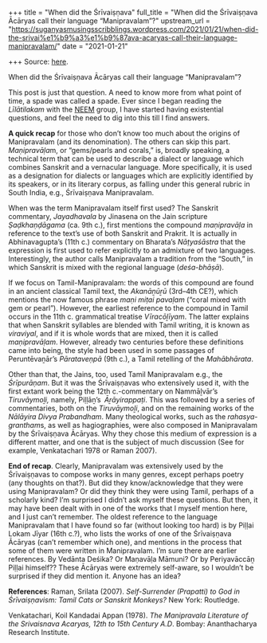 +++
title = "When did the Śrīvaiṣṇava"
full_title = "When did the Śrīvaiṣṇava Ācāryas call their language “Manipravalam”?"
upstream_url = "https://suganyasmusingsscribblings.wordpress.com/2021/01/21/when-did-the-srivai%e1%b9%a3%e1%b9%87ava-acaryas-call-their-language-manipravalam/"
date = "2021-01-21"

+++
Source: [here](https://suganyasmusingsscribblings.wordpress.com/2021/01/21/when-did-the-srivai%e1%b9%a3%e1%b9%87ava-acaryas-call-their-language-manipravalam/).

When did the Śrīvaiṣṇava Ācāryas call their language “Manipravalam”?

This post is just that question. A need to know more from what point of time, a spade was called a spade. Ever since I began reading the *Līlātilakam* with the [NEEM](https://neemerc.huji.ac.il) group, I have started having existential questions, and feel the need to dig into this till I find answers.

**A quick recap** for those who don’t know too much about the origins of Manipravalam (and its denomination). The others can skip this part. *Maṇipravāḷa*m, or “gems/pearls and corals,” is, broadly speaking, a technical term that can be used to describe a dialect or language which combines Sanskrit and a vernacular language. More specifically, it is used as a designation for dialects or languages which are explicitly identified by its speakers, or in its literary corpus, as falling under this general rubric in South India, e.g., Śrīvaiṣṇava Manipravalam.

When was the term Manipravalam itself first used? The Sanskrit commentary, *Jayadhavala* by Jinasena on the Jain scripture *Ṣaḍkhaṇḍāgama* (ca. 9th c.), first mentions the compound *maṇipravāḷa* in reference to the text’s use of both Sanskrit and Prakrit. It is actually in Abhinavagupta’s (11th c.) commentary on Bharata’s *Nāṭyaśāstra* that the expression is first used to refer explicitly to an admixture of two languages. Interestingly, the author calls Manipravalam a tradition from the “South,” in which Sanskrit is mixed with the regional language (*deśa-bhāṣā*).

If we focus on Tamil-Manipravalam: the words of this compound are found in an ancient classical Tamil text, the *Akanāṉūṟū* (3rd–4th CE?), which mentions the now famous phrase *maṇi miṭai pavaḷam* (“coral mixed with gem or pearl”). However, the earliest reference to the compound in Tamil occurs in the 11th c. grammatical treatise *Vīracōḻīyam*. The latter explains that when Sanskrit syllables are blended with Tamil writing, it is known as *viraviyal*, and if it is whole words that are mixed, then it is called *maṇipravāḷam*. However, already two centuries before these definitions came into being, the style had been used in some passages of Peruntēvaṉār’s *Pārataveṇpā* (9th c.), a Tamil retelling of the *Mahābhārata*.

Other than that, the Jains, too, used Tamil Manipravalam e.g., the *Śrīpurāṇam*. But it was the Śrīvaiṣṇavas who extensively used it, with the first extant work being the 12th c.-commentary on Nammāḻvār’s *Tiruvāymoḻi,* namely, Piḷḷāṉ’s *Āṟāyirappaṭi*. This was followed by a series of commentaries, both on the *Tiruvāymoḻi*, and on the remaining works of the *Nālāyira Divya Prabandham*. Many theological works, such as the *rahasya-grantham*s, as well as hagiographies, were also composed in Manipravalam by the Śrīvaiṣṇava Ācāryas. Why they chose this medium of expression is a different matter, and one that is the subject of much discussion (See for example, Venkatachari 1978 or Raman 2007).

**End of recap**. Clearly, Manipravalam was extensively used by the Śrīvaiṣṇavas to compose works in many genres, except perhaps poetry (any thoughts on that?). But did they know/acknowledge that they were using Manipravalam? Or did they think they were using Tamil, perhaps of a scholarly kind? I’m surprised I didn’t ask myself these questions. But then, it may have been dealt with in one of the works that I myself mention here, and I just can’t remember. The oldest reference to the language Manipravalam that I have found so far (without looking too hard) is by Piḷḷai Lokam Jīyar (16th c.?), who lists the works of one of the Śrīvaiṣṇava Ācāryas (can’t remember which one), and mentions in the process that some of them were written in Manipravalam. I’m sure there are earlier references. By Vedānta Deśika? Or Maṇavāḷa Māmuni? Or by Periyavāccāṉ Piḷḷai himself?? These Ācāryas were extremely self-aware, so I wouldn’t be surprised if they did mention it. Anyone has an idea?

**References**: Raman, Srilata (2007). *Self-Surrender (Prapatti) to God in Śrīvaiṣṇavism: Tamil Cats or Sanskrit Monkeys?* New York: Routledge.

Venkatachari, Koil Kandadai Appan (1978). *The Manipravala Literature of the Srivaisnava Acaryas, 12th to 15th Century A.D*. Bombay: Ananthacharya Research Institute.
